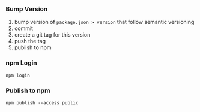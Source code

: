 ### Bump Version

1. bump version of `package.json > version` that follow semantic versioning
1. commit
1. create a git tag for this version
1. push the tag
1. publish to npm

### npm Login

```
npm login
```

### Publish to npm

```
npm publish --access public
```
